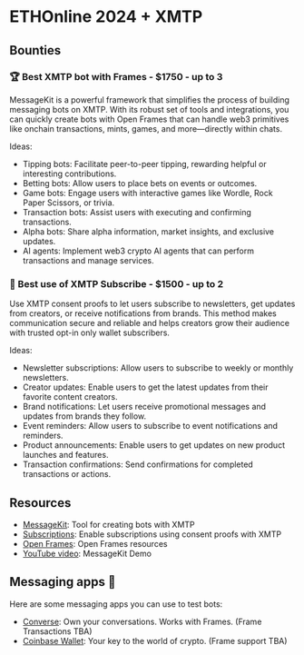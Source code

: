 # ETHOnline 2024 + XMTP

## Bounties

### 🏆 Best XMTP bot with Frames - $1750 - up to 3

MessageKit is a powerful framework that simplifies the process of building messaging bots on XMTP. With its robust set of tools and integrations, you can quickly create bots with Open Frames that can handle web3 primitives like onchain transactions, mints, games, and more—directly within chats.

Ideas:

- Tipping bots: Facilitate peer-to-peer tipping, rewarding helpful or interesting contributions.
- Betting bots: Allow users to place bets on events or outcomes.
- Game bots: Engage users with interactive games like Wordle, Rock Paper Scissors, or trivia.
- Transaction bots: Assist users with executing and confirming transactions.
- Alpha bots: Share alpha information, market insights, and exclusive updates.
- AI agents: Implement web3 crypto AI agents that can perform transactions and manage services.

### 🔔 Best use of XMTP Subscribe - $1500 - up to 2

Use XMTP consent proofs to let users subscribe to newsletters, get updates from creators, or receive notifications from brands. This method makes communication secure and reliable and helps creators grow their audience with trusted opt-in only wallet subscribers.

Ideas:

- Newsletter subscriptions: Allow users to subscribe to weekly or monthly newsletters.
- Creator updates: Enable users to get the latest updates from their favorite content creators.
- Brand notifications: Let users receive promotional messages and updates from brands they follow.
- Event reminders: Allow users to subscribe to event notifications and reminders.
- Product announcements: Enable users to get updates on new product launches and features.
- Transaction confirmations: Send confirmations for completed transactions or actions.

## Resources

- [MessageKit](https://messagekit.ephemerahq.com//): Tool for creating bots with XMTP
- [Subscriptions](/consent/subscribe): Enable subscriptions using consent proofs with XMTP
- [Open Frames](https://messagekit.ephemerahq.com//frames): Open Frames resources
- [YouTube video](https://www.youtube.com/watch?v=2ijTqmo_A5c&t=213s): MessageKit Demo

## Messaging apps 💬

Here are some messaging apps you can use to test bots:

- [Converse](https://getconverse.app/): Own your conversations. Works with Frames. (Frame Transactions TBA)
- [Coinbase Wallet](https://www.coinbase.com/wallet): Your key to the world of crypto. (Frame support TBA)
